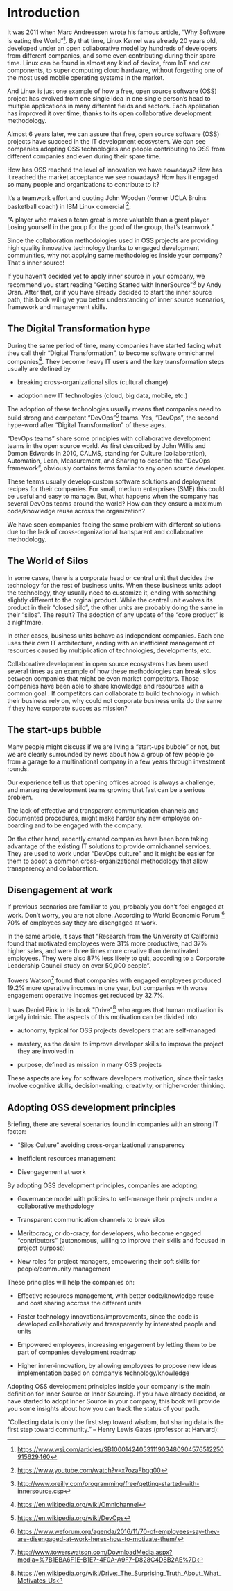 # Introduction

It was 2011 when Marc Andreessen wrote his famous article, “Why Software
is eating the World”[^1]. By that time, Linux Kernel was already 20
years old, developed under an open collaborative model by hundreds of
developers from different companies, and some even contributing during
their spare time. Linux can be found in almost any kind of device, from
IoT and car components, to super computing cloud hardware, without
forgetting one of the most used mobile operating systems in the market.

And Linux is just one example of how a free, open source software (OSS)
project has evolved from one single idea in one single person’s head to
multiple applications in many different fields and sectors. Each
application has improved it over time, thanks to its open collaborative
development methodology.

Almost 6 years later, we can assure that free, open source software
(OSS) projects have succeed in the IT development ecosystem. We can see
companies adopting OSS technologies and people contributing to OSS from
different companies and even during their spare time.

How has OSS reached the level of innovation we have nowadays? How has it
reached the market acceptance we see nowadays? How has it engaged so many
people and organizations to contribute to it?

It’s a teamwork effort and quoting John Wooden (former UCLA Bruins
basketball coach) in IBM Linux comercial [^2]:

“A player who makes a team great is more valuable than a great player.
Losing yourself in the group for the good of the group, that’s
teamwork.”

Since the collaboration methodologies used in OSS projects are providing
high quality innovative technology thanks to engaged development communities, 
why not applying same methodologies inside your company? That's inner source!

If you haven't decided yet to apply inner source in your company, we recommend you
start reading "Getting Started with InnerSource"[^3] by Andy Oran. After that, or if
you have already decided to start the inner source path, this book will give you better
understanding of inner source scenarios, framework and management skills.

## The Digital Transformation hype

During the same period of time, many companies have started facing what
they call their “Digital Transformation”, to become software omnichannel
companies[^4]. They become heavy IT users and the key transformation
steps usually are defined by

-   breaking cross-organizational silos (cultural change)

-   adoption new IT technologies (cloud, big data, mobile, etc.)

The adoption of these technologies usually means that companies need 
to build strong and competent “DevOps”[^5] teams.
Yes, “DevOps”, the second hype-word after “Digital Transformation” of
these ages.

“DevOps teams” share some principles with collaborative development
teams in the open source world. As first described by John Willis and
Damon Edwards in 2010, CALMS, standing for Culture (collaboration),
Automation, Lean, Measurement, and Sharing to describe the “DevOps
framework”, obviously contains terms familar to any open source
developer.

These teams usually develop custom software solutions and deployment
recipes for their companies. For small, medium enterprises (SME) this
could be useful and easy to manage. But, what happens when the company
has several DevOps teams around the world? How can they ensure a maximum
code/knowledge reuse across the organization?

We have seen companies facing the same problem with different solutions
due to the lack of cross-organizational transparent and collaborative
methodology.

## The World of Silos

In some cases, there is a corporate head or central unit that decides
the technology for the rest of business units. When these business units
adopt the technology, they usually need to customize it, ending with
something slightly different to the orginal product. While the central
unit evolves its product in their “closed silo”, the other units are
probably doing the same in their “silos”. The result? The adoption of
any update of the “core product” is a nightmare.

In other cases, business units behave as independent companies. Each one
uses their own IT architecture, ending with an inefficient management of
resources caused by multiplication of technologies, developments, etc.

Collaborative development in open source ecosystems has been used several
times as an example of how these methodologies can break silos between
companies that might be even market competitors. Those companies have
been able to share knowledge and resources with a common goal . If competitors can
collaborate to build technology in which their business rely on, why
could not corporate business units do the same if they have corporate
succes as mission?

## The start-ups bubble

Many people might discuss if we are living a “start-ups bubble” or not,
but we are clearly surrounded by news about how a group of few people go
from a garage to a multinational company in a few years through
investment rounds.

Our experience tell us that opening offices abroad is always a
challenge, and managing development teams growing that fast can be a
serious problem.

The lack of effective and transparent communication channels and
documented procedures, might make harder any new employee on-boarding
and to be engaged with the company.

On the other hand, recently created companies have been born taking
advantage of the existing IT solutions to provide omnichannel services.
They are used to work under “DevOps culture” and it might be easier for
them to adopt a common cross-organizational methodology that allow
transparency and collaboration.

## Disengagement at work

If previous scenarios are familiar to you, probably you don’t feel
engaged at work. Don’t worry, you are not alone. According to World
Economic Forum [^6] 70% of employees say they are disengaged at work.

In the same article, it says that “Research from the University of
California found that motivated employees were 31% more productive, had
37% higher sales, and were three times more creative than demotivated
employees. They were also 87% less likely to quit, according to a
Corporate Leadership Council study on over 50,000 people”.

Towers Watson[^7] found that companies with engaged employees produced
19.2% more operative incomes in one year, but companies with worse
engagement operative incomes get reduced by 32.7%.

It was Daniel Pink in his book "Drive"[^8] who argues that human motivation is 
largely intrinsic. The aspects of this motivation can be divided into 

- autonomy, typical for OSS projects developers that are self-managed

- mastery, as the desire to improve developer skills to improve the project they are involved in

- purpose, defined as mission in many OSS projects

These aspects are key for software developers motivation, since their tasks
involve cognitive skills, decision-making, creativity, or higher-order thinking.

## Adopting OSS development principles

Briefing, there are several scenarios found in companies with an strong
IT factor:

-   “Silos Culture” avoiding cross-organizational transparency

-   Inefficient resources management

-   Disengagement at work

By adopting OSS development principles, companies are adopting:

-   Governance model with policies to self-manage their projects under a
    collaborative methodology

-   Transparent communication channels to break silos

-   Meritocracy, or do-cracy, for developers, who become engaged “contributors” 
    (autonomous, willing to improve their skills and focused in project purpose)

-   New roles for project managers, empowering their soft skills for
    people/community management

These principles will help the companies on:

-   Effective resources management, with better code/knowledge reuse
    and cost sharing accross the different units

-   Faster technology innovations/improvements, since the code is
    developed collaboratively and transparently by interested people and
    units

-   Empowered employees, increasing engagement by letting them to be
    part of companies development roadmap

-   Higher inner-innovation, by allowing employees to propose new ideas
    implementation based on company’s technology/knowledge

Adopting OSS development principles inside your company is the main
definition for Inner Source or Inner Sourcing. If you have already
decided, or have started to adopt Inner Source in your company, this
book will provide you some insights about how you can track the status
of your path.

“Collecting data is only the first step toward wisdom, but sharing data
is the first step toward community.” – Henry Lewis Gates (professor at
Harvard):

[^1]: https://www.wsj.com/articles/SB10001424053111903480904576512250915629460

[^2]: https://www.youtube.com/watch?v=x7ozaFbqg00

[^3]: http://www.oreilly.com/programming/free/getting-started-with-innersource.csp

[^4]: https://en.wikipedia.org/wiki/Omnichannel

[^5]: https://en.wikipedia.org/wiki/DevOps

[^6]: https://www.weforum.org/agenda/2016/11/70-of-employees-say-they-are-disengaged-at-work-heres-how-to-motivate-them/

[^7]: http://www.towerswatson.com/DownloadMedia.aspx?media=%7B1EBA6F1E-B1E7-4F0A-A9F7-D828C4D8B2AE%7D

[^8]: https://en.wikipedia.org/wiki/Drive:_The_Surprising_Truth_About_What_Motivates_Us
